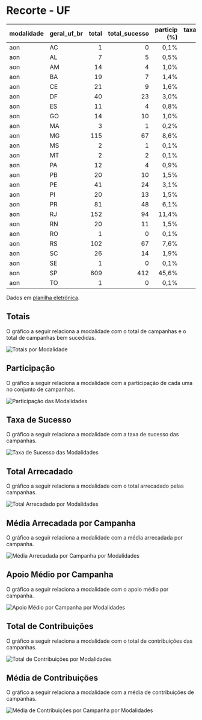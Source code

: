 # Recorte - UF

| modalidade   | geral_uf_br   |   total |   total_sucesso |   particip (%) |   taxa_sucesso (%) |   arrecadado_sucesso (R$) |   media_sucesso (R$) |   std_sucesso (R$) |   min_sucesso (R$) |   max_sucesso (R$) |   apoio_medio (R$) |   contribuicoes |   media_contribuicoes |
|:-------------|:--------------|--------:|----------------:|---------------:|-------------------:|--------------------------:|---------------------:|-------------------:|-------------------:|-------------------:|-------------------:|----------------:|----------------------:|
| aon          | AC            |       1 |               0 |           0,1% |               0,0% |                      0,00 |                 0,00 |               0,00 |               0,00 |               0,00 |               0,00 |               0 |                   0,0 |
| aon          | AL            |       7 |               5 |           0,5% |              71,4% |                 55.859,26 |            11.171,85 |           3.760,92 |           6.855,80 |          15.562,69 |              72,64 |             769 |                 153,8 |
| aon          | AM            |      14 |               4 |           1,0% |              28,6% |                 34.236,01 |             8.559,00 |           4.714,56 |           3.774,42 |          12.904,88 |              69,16 |             495 |                 123,8 |
| aon          | BA            |      19 |               7 |           1,4% |              36,8% |                102.481,83 |            14.640,26 |           8.108,09 |           4.203,66 |          28.456,51 |              95,51 |           1.073 |                 153,3 |
| aon          | CE            |      21 |               9 |           1,6% |              42,9% |                115.503,47 |            12.833,72 |          13.733,43 |           1.334,39 |          41.422,60 |              71,39 |           1.618 |                 179,8 |
| aon          | DF            |      40 |              23 |           3,0% |              57,5% |                511.121,61 |            22.222,68 |          16.473,47 |              41,82 |          75.796,33 |              92,98 |           5.497 |                 239,0 |
| aon          | ES            |      11 |               4 |           0,8% |              36,4% |                 72.846,55 |            18.211,64 |          17.231,56 |           1.411,86 |          39.851,60 |             112,24 |             649 |                 162,2 |
| aon          | GO            |      14 |              10 |           1,0% |              71,4% |                107.857,97 |            10.785,80 |           7.069,02 |             787,10 |          25.867,99 |              55,86 |           1.931 |                 193,1 |
| aon          | MA            |       3 |               1 |           0,2% |              33,3% |                  1.952,95 |             1.952,95 |               0,00 |           1.952,95 |           1.952,95 |              52,78 |              37 |                  37,0 |
| aon          | MG            |     115 |              67 |           8,6% |              58,3% |              1.822.099,42 |            27.195,51 |          26.573,25 |           1.204,08 |         136.747,60 |              84,51 |          21.560 |                 321,8 |
| aon          | MS            |       2 |               1 |           0,1% |              50,0% |                 38.756,00 |            38.756,00 |               0,00 |          38.756,00 |          38.756,00 |              71,24 |             544 |                 544,0 |
| aon          | MT            |       2 |               2 |           0,1% |             100,0% |                 16.235,65 |             8.117,82 |           3.144,46 |           5.894,35 |          10.341,30 |              67,93 |             239 |                 119,5 |
| aon          | PA            |      12 |               4 |           0,9% |              33,3% |                122.971,38 |            30.742,85 |           3.871,10 |          25.693,41 |          34.218,60 |              72,42 |           1.698 |                 424,5 |
| aon          | PB            |      20 |              10 |           1,5% |              50,0% |                291.702,89 |            29.170,29 |          16.041,93 |           9.446,95 |          56.551,80 |              74,91 |           3.894 |                 389,4 |
| aon          | PE            |      41 |              24 |           3,1% |              58,5% |                352.743,08 |            14.697,63 |          11.661,97 |              54,54 |          42.305,25 |              81,13 |           4.348 |                 181,2 |
| aon          | PI            |      20 |              13 |           1,5% |              65,0% |                223.945,26 |            17.226,56 |           9.924,30 |           5.066,02 |          39.440,42 |              72,24 |           3.100 |                 238,5 |
| aon          | PR            |      81 |              48 |           6,1% |              59,3% |              1.856.539,79 |            38.677,91 |          78.534,96 |             792,14 |         537.544,55 |              81,23 |          22.855 |                 476,1 |
| aon          | RJ            |     152 |              94 |          11,4% |              61,8% |              1.992.588,12 |            21.197,75 |          24.242,49 |             143,20 |         154.365,98 |              86,86 |          22.939 |                 244,0 |
| aon          | RN            |      20 |              11 |           1,5% |              55,0% |                159.498,10 |            14.499,83 |           5.851,10 |           3.938,46 |          23.993,89 |              92,89 |           1.717 |                 156,1 |
| aon          | RO            |       1 |               0 |           0,1% |               0,0% |                      0,00 |                 0,00 |               0,00 |               0,00 |               0,00 |               0,00 |               0 |                   0,0 |
| aon          | RS            |     102 |              67 |           7,6% |              65,7% |              1.556.583,95 |            23.232,60 |          18.896,23 |           1.496,11 |          85.108,68 |              82,91 |          18.775 |                 280,2 |
| aon          | SC            |      26 |              14 |           1,9% |              53,8% |                380.975,10 |            27.212,51 |          24.288,71 |           5.156,31 |          82.775,70 |             106,12 |           3.590 |                 256,4 |
| aon          | SE            |       1 |               0 |           0,1% |               0,0% |                      0,00 |                 0,00 |               0,00 |               0,00 |               0,00 |               0,00 |               0 |                   0,0 |
| aon          | SP            |     609 |             412 |          45,6% |              67,7% |             14.246.781,43 |            34.579,57 |          53.785,60 |              94,90 |         679.297,66 |              97,43 |         146.225 |                 354,9 |
| aon          | TO            |       1 |               0 |           0,1% |               0,0% |                      0,00 |                 0,00 |               0,00 |               0,00 |               0,00 |               0,00 |               0 |                   0,0 |

Dados em [planilha eletrônica](./dados/aon-uf.xlsx).


## Totais

O gráfico a seguir relaciona a modalidade com o total de campanhas e o total de campanhas bem sucedidas.

![Totais por Modalidade](./img/aon-uf-totais.png)


## Participação

O gráfico a seguir relaciona a modalidade com a participação de cada uma no conjunto de campanhas.

![Participação das Modalidades](./img/aon-uf-participacao.png)


## Taxa de Sucesso

O gráfico a seguir relaciona a modalidade com a taxa de sucesso das campanhas.

![Taxa de Sucesso das Modalidades](./img/aon-uf-taxa-sucesso.png)


## Total Arrecadado

O gráfico a seguir relaciona a modalidade com o total arrecadado pelas campanhas.

![Total Arrecadado por Modalidades](./img/aon-uf-total-arrecadado.png)


## Média Arrecadada por Campanha

O gráfico a seguir relaciona a modalidade com a média arrecadada por campanha.

![Média Arrecadada por Campanha por Modalidades](./img/aon-uf-media-arrecadada.png)


## Apoio Médio por Campanha

O gráfico a seguir relaciona a modalidade com o apoio médio por campanha.

![Apoio Médio por Campanha por Modalidades](./img/aon-uf-apoio-medio.png)


## Total de Contribuições

O gráfico a seguir relaciona a modalidade com o total de contribuições das campanhas.

![Total de Contribuições por Modalidades](./img/aon-uf-total-contribuicoes.png)


## Média de Contribuições

O gráfico a seguir relaciona a modalidade com a média de contribuições de campanhas.

![Média de Contribuições por Campanha por Modalidades](./img/aon-uf-media-contribuicoes.png)



